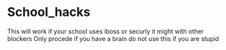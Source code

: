# School_hacks
This will work if your school uses iboss or securly it might with other blockers
Only procede if you have a brain 
do not use this if you are stupid
